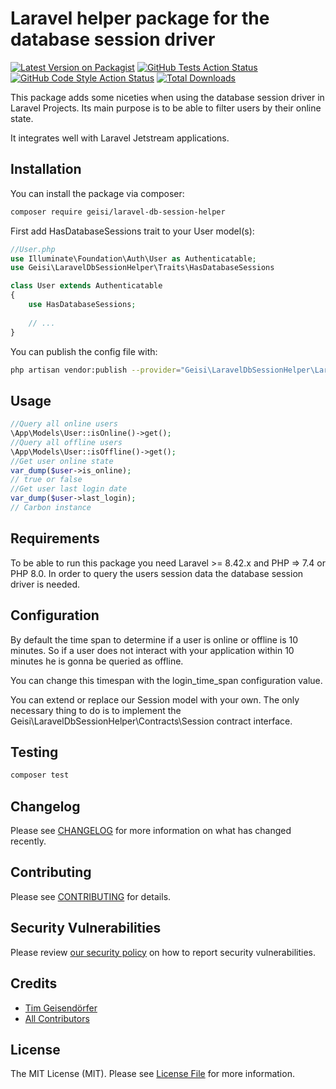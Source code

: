 # Laravel helper package for the database session driver

[![Latest Version on Packagist](https://img.shields.io/packagist/v/geisi/laravel-db-session-helper.svg?style=flat-square)](https://packagist.org/packages/geisi/laravel-db-session-helper)
[![GitHub Tests Action Status](https://img.shields.io/github/workflow/status/geisi/laravel-db-session-helper/run-tests?label=tests)](https://github.com/geisi/laravel-db-session-helper/actions?query=workflow%3Arun-tests+branch%3Amain)
[![GitHub Code Style Action Status](https://img.shields.io/github/workflow/status/geisi/laravel-db-session-helper/Check%20&%20fix%20styling?label=code%20style)](https://github.com/geisi/laravel-db-session-helper/actions?query=workflow%3A"Check+%26+fix+styling"+branch%3Amain)
[![Total Downloads](https://img.shields.io/packagist/dt/geisi/laravel-db-session-helper.svg?style=flat-square)](https://packagist.org/packages/geisi/laravel-db-session-helper)

This package adds some niceties when using the database session driver in Laravel Projects. Its main purpose is to be
able to filter users by their online state.

It integrates well with Laravel Jetstream applications.

## Installation

You can install the package via composer:

```bash
composer require geisi/laravel-db-session-helper
```

First add HasDatabaseSessions trait to your User model(s):

```php
//User.php
use Illuminate\Foundation\Auth\User as Authenticatable;
use Geisi\LaravelDbSessionHelper\Traits\HasDatabaseSessions

class User extends Authenticatable
{
    use HasDatabaseSessions;
    
    // ...
}
```

You can publish the config file with:
```bash
php artisan vendor:publish --provider="Geisi\LaravelDbSessionHelper\LaravelDbSessionHelperServiceProvider"
```

## Usage

```php
//Query all online users
\App\Models\User::isOnline()->get();
//Query all offline users
\App\Models\User::isOffline()->get();
//Get user online state
var_dump($user->is_online);
// true or false
//Get user last login date
var_dump($user->last_login);
// Carbon instance
```

## Requirements

To be able to run this package you need Laravel >= 8.42.x and PHP => 7.4 or PHP 8.0. In order to query the users session
data the database session driver is needed.

## Configuration

By default the time span to determine if a user is online or offline is 10 minutes. So if a user does not interact with
your application within 10 minutes he is gonna be queried as offline.

You can change this timespan with the login_time_span configuration value.

You can extend or replace our Session model with your own. The only necessary thing to do is to implement the
Geisi\LaravelDbSessionHelper\Contracts\Session contract interface.

## Testing

```bash
composer test
```

## Changelog

Please see [CHANGELOG](CHANGELOG.md) for more information on what has changed recently.

## Contributing

Please see [CONTRIBUTING](.github/CONTRIBUTING.md) for details.

## Security Vulnerabilities

Please review [our security policy](../../security/policy) on how to report security vulnerabilities.

## Credits

- [Tim Geisendörfer](https://github.com/geisi)
- [All Contributors](../../contributors)

## License

The MIT License (MIT). Please see [License File](LICENSE.md) for more information.
